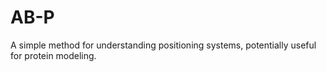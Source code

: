 # AB-P
A simple method for understanding positioning systems, potentially useful for protein modeling.
